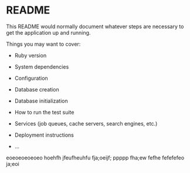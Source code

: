 # README

This README would normally document whatever steps are necessary to get the
application up and running.

Things you may want to cover:

* Ruby version

* System dependencies

* Configuration

* Database creation

* Database initialization

* How to run the test suite

* Services (job queues, cache servers, search engines, etc.)

* Deployment instructions

* ...


eoeoeoeoeoeo
hoehfh
jfeufheuhfu
fja;oeijf;
ppppp
fha;ew
fefhe
fefefefeo
ja;eoi
